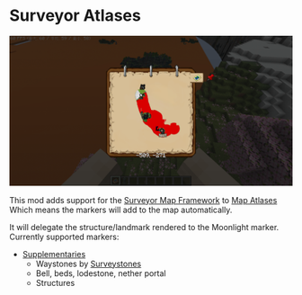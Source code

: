 # Surveyor Atlases
  
![img.png](https://github.com/SettingDust/SurveyorAtlases/raw/refs/heads/main/img.png)  
  
This mod adds support for the [Surveyor Map Framework](https://modrinth.com/mod/surveyor) to [Map Atlases](https://www.curseforge.com/minecraft/mc-mods/map-atlases)  
Which means the markers will add to the map automatically.  
  
It will delegate the structure/landmark rendered to the Moonlight marker.  
Currently supported markers:
- [Supplementaries](https://modrinth.com/mod/supplementaries)
    - Waystones by [Surveystones](https://modrinth.com/mod/surveystones)
    - Bell, beds, lodestone, nether portal
    - Structures